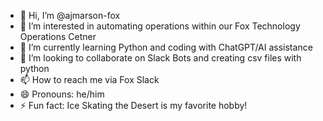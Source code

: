 - 👋 Hi, I’m @ajmarson-fox
- 👀 I’m interested in automating operations within our Fox Technology Operations Cetner
- 🌱 I’m currently learning Python and coding with ChatGPT/AI assistance
- 💞️ I’m looking to collaborate on Slack Bots and creating csv files with python
- 📫 How to reach me via Fox Slack
- 😄 Pronouns: he/him
- ⚡ Fun fact: Ice Skating the Desert is my favorite hobby!

<!---
ajmarson-fox/ajmarson-fox is a ✨ special ✨ repository because its `README.md` (this file) appears on your GitHub profile.
You can click the Preview link to take a look at your changes.
--->
